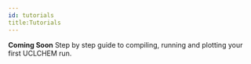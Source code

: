 ```yaml
---
id: tutorials
title:Tutorials
---
```


**Coming Soon** Step by step guide to compiling, running and plotting your first UCLCHEM run.